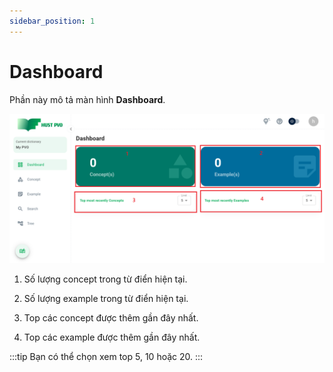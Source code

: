 ```yaml
---
sidebar_position: 1
---
```


# Dashboard

Phần này mô tả màn hình **Dashboard**.

![Dashboard screen](./img/dashboardLayout.png)

1. Số lượng concept trong từ điển hiện tại.

2. Số lượng example trong từ điển hiện tại.

3. Top các concept được thêm gần đây nhất.

4. Top các example được thêm gần đây nhất.

:::tip
Bạn có thể chọn xem top 5, 10 hoặc 20.
:::


